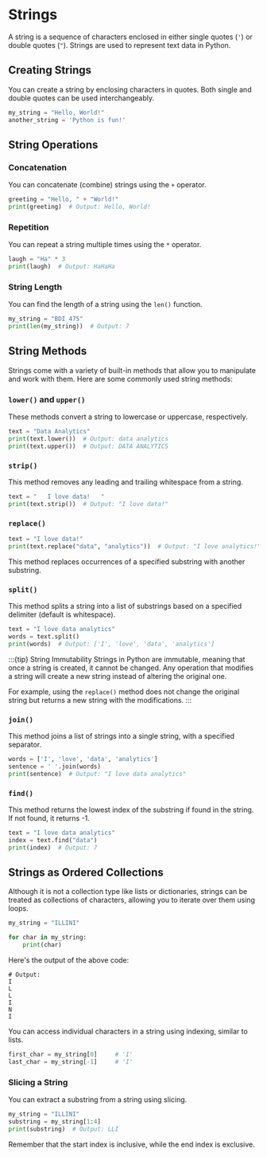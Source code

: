 # Strings

A string is a sequence of characters enclosed in either single quotes (`'`) or double quotes (`"`). Strings are used to represent text data in Python.

## Creating Strings

You can create a string by enclosing characters in quotes. Both single and double quotes can be used interchangeably.

```python
my_string = "Hello, World!"
another_string = 'Python is fun!'
```

## String Operations

### Concatenation

You can concatenate (combine) strings using the `+` operator.

```python
greeting = "Hello, " + "World!"
print(greeting)  # Output: Hello, World!
```

### Repetition

You can repeat a string multiple times using the `*` operator.

```python
laugh = "Ha" * 3
print(laugh)  # Output: HaHaHa
```

### String Length

You can find the length of a string using the `len()` function.

```python
my_string = "BDI 475"
print(len(my_string))  # Output: 7
```

## String Methods

Strings come with a variety of built-in methods that allow you to manipulate and work with them. Here are some commonly used string methods:

### `lower()` and `upper()`

These methods convert a string to lowercase or uppercase, respectively.

```python
text = "Data Analytics"
print(text.lower())  # Output: data analytics
print(text.upper())  # Output: DATA ANALYTICS
```

### `strip()`

This method removes any leading and trailing whitespace from a string.

```python
text = "   I love data!   "
print(text.strip())  # Output: "I love data!"
```

### `replace()`

```python
text = "I love data!"
print(text.replace("data", "analytics"))  # Output: "I love analytics!"
```

This method replaces occurrences of a specified substring with another substring.

### `split()`

This method splits a string into a list of substrings based on a specified delimiter (default is whitespace).

```python
text = "I love data analytics"
words = text.split()
print(words)  # Output: ['I', 'love', 'data', 'analytics']
```

:::{tip} String Immutability
Strings in Python are immutable, meaning that once a string is created, it cannot be changed. Any operation that modifies a string will create a new string instead of altering the original one.

For example, using the `replace()` method does not change the original string but returns a new string with the modifications.
:::

### `join()`

This method joins a list of strings into a single string, with a specified separator.

```python
words = ['I', 'love', 'data', 'analytics']
sentence = ' '.join(words)
print(sentence)  # Output: "I love data analytics"
```

### `find()`

This method returns the lowest index of the substring if found in the string. If not found, it returns -1.

```python
text = "I love data analytics"
index = text.find("data")
print(index)  # Output: 7
```

## Strings as Ordered Collections

Although it is not a collection type like lists or dictionaries, strings can be treated as collections of characters, allowing you to iterate over them using loops.

```python
my_string = "ILLINI"

for char in my_string:
    print(char)
```

Here's the output of the above code:

```
# Output:
I
L
L
I
N
I
```

You can access individual characters in a string using indexing, similar to lists.

```python
first_char = my_string[0]     # 'I'
last_char = my_string[-1]     # 'I'
```

### Slicing a String

You can extract a substring from a string using slicing.

```python
my_string = "ILLINI"
substring = my_string[1:4]
print(substring)  # Output: LLI
```

Remember that the start index is inclusive, while the end index is exclusive.
